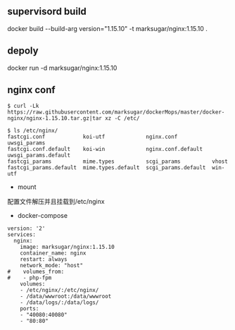 ﻿## supervisord build

docker build --build-arg version="1.15.10" -t marksugar/nginx:1.15.10 .

## depoly
docker run  -d marksugar/nginx:1.15.10

## nginx conf
```
$ curl -Lk https://raw.githubusercontent.com/marksugar/dockerMops/master/docker-nginx/nginx-1.15.10.tar.gz|tar xz -C /etc/
```
```
$ ls /etc/nginx/
fastcgi.conf            koi-utf             nginx.conf           uwsgi_params
fastcgi.conf.default    koi-win             nginx.conf.default   uwsgi_params.default
fastcgi_params          mime.types          scgi_params          vhost
fastcgi_params.default  mime.types.default  scgi_params.default  win-utf
```
- mount

配置文件解压并且挂载到/etc/nginx

- docker-compose 
```
version: '2'
services:
  nginx:
    image: marksugar/nginx:1.15.10
    container_name: nginx
    restart: always
    network_mode: "host"
#    volumes_from:
#    - php-fpm
    volumes: 
    - /etc/nginx/:/etc/nginx/
    - /data/wwwroot:/data/wwwroot
    - /data/logs/:/data/logs/ 
    ports:
    - "40080:40080"
	- "80:80"
```	